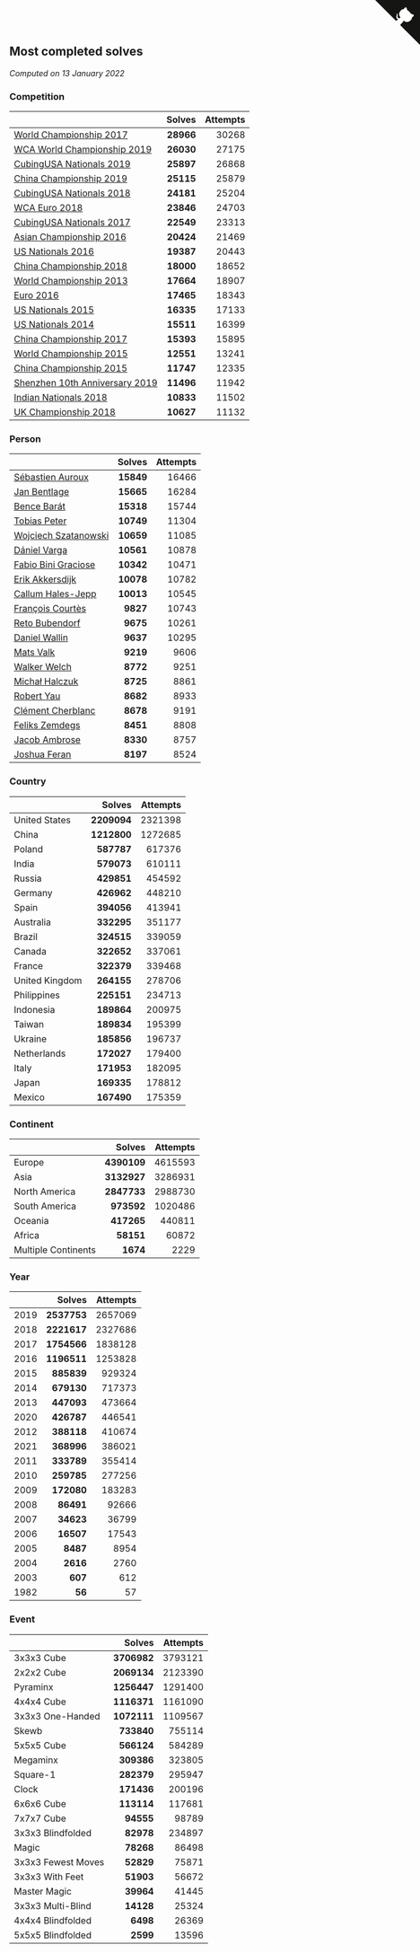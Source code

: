 ## Most completed solves

*Computed on 13 January 2022*


### Competition

|  | Solves | Attempts |
| :--- | ---: | ---: |
| [World Championship 2017](https://www.worldcubeassociation.org/competitions/WC2017) | **28966** | 30268 |
| [WCA World Championship 2019](https://www.worldcubeassociation.org/competitions/WC2019) | **26030** | 27175 |
| [CubingUSA Nationals 2019](https://www.worldcubeassociation.org/competitions/CubingUSANationals2019) | **25897** | 26868 |
| [China Championship 2019](https://www.worldcubeassociation.org/competitions/ChinaChampionship2019) | **25115** | 25879 |
| [CubingUSA Nationals 2018](https://www.worldcubeassociation.org/competitions/CubingUSANationals2018) | **24181** | 25204 |
| [WCA Euro 2018](https://www.worldcubeassociation.org/competitions/Euro2018) | **23846** | 24703 |
| [CubingUSA Nationals 2017](https://www.worldcubeassociation.org/competitions/CubingUSANationals2017) | **22549** | 23313 |
| [Asian Championship 2016](https://www.worldcubeassociation.org/competitions/AsianChampionship2016) | **20424** | 21469 |
| [US Nationals 2016](https://www.worldcubeassociation.org/competitions/USNationals2016) | **19387** | 20443 |
| [China Championship 2018](https://www.worldcubeassociation.org/competitions/ChinaChampionship2018) | **18000** | 18652 |
| [World Championship 2013](https://www.worldcubeassociation.org/competitions/WC2013) | **17664** | 18907 |
| [Euro 2016](https://www.worldcubeassociation.org/competitions/Euro2016) | **17465** | 18343 |
| [US Nationals 2015](https://www.worldcubeassociation.org/competitions/USNationals2015) | **16335** | 17133 |
| [US Nationals 2014](https://www.worldcubeassociation.org/competitions/USNationals2014) | **15511** | 16399 |
| [China Championship 2017](https://www.worldcubeassociation.org/competitions/ChinaChampionship2017) | **15393** | 15895 |
| [World Championship 2015](https://www.worldcubeassociation.org/competitions/WC2015) | **12551** | 13241 |
| [China Championship 2015](https://www.worldcubeassociation.org/competitions/ChinaChampionship2015) | **11747** | 12335 |
| [Shenzhen 10th Anniversary 2019](https://www.worldcubeassociation.org/competitions/Shenzhen10thAnniversary2019) | **11496** | 11942 |
| [Indian Nationals 2018](https://www.worldcubeassociation.org/competitions/IndianNationals2018) | **10833** | 11502 |
| [UK Championship 2018](https://www.worldcubeassociation.org/competitions/UKC2018) | **10627** | 11132 |

### Person

|  | Solves | Attempts |
| :--- | ---: | ---: |
| [Sébastien Auroux](https://www.worldcubeassociation.org/persons/2008AURO01) | **15849** | 16466 |
| [Jan Bentlage](https://www.worldcubeassociation.org/persons/2010BENT01) | **15665** | 16284 |
| [Bence Barát](https://www.worldcubeassociation.org/persons/2008BARA01) | **15318** | 15744 |
| [Tobias Peter](https://www.worldcubeassociation.org/persons/2014PETE03) | **10749** | 11304 |
| [Wojciech Szatanowski](https://www.worldcubeassociation.org/persons/2011SZAT01) | **10659** | 11085 |
| [Dániel Varga](https://www.worldcubeassociation.org/persons/2008VARG01) | **10561** | 10878 |
| [Fabio Bini Graciose](https://www.worldcubeassociation.org/persons/2010GRAC02) | **10342** | 10471 |
| [Erik Akkersdijk](https://www.worldcubeassociation.org/persons/2005AKKE01) | **10078** | 10782 |
| [Callum Hales-Jepp](https://www.worldcubeassociation.org/persons/2012HALE01) | **10013** | 10545 |
| [François Courtès](https://www.worldcubeassociation.org/persons/2008COUR01) | **9827** | 10743 |
| [Reto Bubendorf](https://www.worldcubeassociation.org/persons/2012BUBE01) | **9675** | 10261 |
| [Daniel Wallin](https://www.worldcubeassociation.org/persons/2013WALL03) | **9637** | 10295 |
| [Mats Valk](https://www.worldcubeassociation.org/persons/2007VALK01) | **9219** | 9606 |
| [Walker Welch](https://www.worldcubeassociation.org/persons/2011WELC01) | **8772** | 9251 |
| [Michał Halczuk](https://www.worldcubeassociation.org/persons/2006HALC01) | **8725** | 8861 |
| [Robert Yau](https://www.worldcubeassociation.org/persons/2009YAUR01) | **8682** | 8933 |
| [Clément Cherblanc](https://www.worldcubeassociation.org/persons/2014CHER05) | **8678** | 9191 |
| [Feliks Zemdegs](https://www.worldcubeassociation.org/persons/2009ZEMD01) | **8451** | 8808 |
| [Jacob Ambrose](https://www.worldcubeassociation.org/persons/2010AMBR01) | **8330** | 8757 |
| [Joshua Feran](https://www.worldcubeassociation.org/persons/2011FERA01) | **8197** | 8524 |

### Country

|  | Solves | Attempts |
| :--- | ---: | ---: |
| United States | **2209094** | 2321398 |
| China | **1212800** | 1272685 |
| Poland | **587787** | 617376 |
| India | **579073** | 610111 |
| Russia | **429851** | 454592 |
| Germany | **426962** | 448210 |
| Spain | **394056** | 413941 |
| Australia | **332295** | 351177 |
| Brazil | **324515** | 339059 |
| Canada | **322652** | 337061 |
| France | **322379** | 339468 |
| United Kingdom | **264155** | 278706 |
| Philippines | **225151** | 234713 |
| Indonesia | **189864** | 200975 |
| Taiwan | **189834** | 195399 |
| Ukraine | **185856** | 196737 |
| Netherlands | **172027** | 179400 |
| Italy | **171953** | 182095 |
| Japan | **169335** | 178812 |
| Mexico | **167490** | 175359 |

### Continent

|  | Solves | Attempts |
| :--- | ---: | ---: |
| Europe | **4390109** | 4615593 |
| Asia | **3132927** | 3286931 |
| North America | **2847733** | 2988730 |
| South America | **973592** | 1020486 |
| Oceania | **417265** | 440811 |
| Africa | **58151** | 60872 |
| Multiple Continents | **1674** | 2229 |

### Year

|  | Solves | Attempts |
| :--- | ---: | ---: |
| 2019 | **2537753** | 2657069 |
| 2018 | **2221617** | 2327686 |
| 2017 | **1754566** | 1838128 |
| 2016 | **1196511** | 1253828 |
| 2015 | **885839** | 929324 |
| 2014 | **679130** | 717373 |
| 2013 | **447093** | 473664 |
| 2020 | **426787** | 446541 |
| 2012 | **388118** | 410674 |
| 2021 | **368996** | 386021 |
| 2011 | **333789** | 355414 |
| 2010 | **259785** | 277256 |
| 2009 | **172080** | 183283 |
| 2008 | **86491** | 92666 |
| 2007 | **34623** | 36799 |
| 2006 | **16507** | 17543 |
| 2005 | **8487** | 8954 |
| 2004 | **2616** | 2760 |
| 2003 | **607** | 612 |
| 1982 | **56** | 57 |

### Event

|  | Solves | Attempts |
| :--- | ---: | ---: |
| 3x3x3 Cube | **3706982** | 3793121 |
| 2x2x2 Cube | **2069134** | 2123390 |
| Pyraminx | **1256447** | 1291400 |
| 4x4x4 Cube | **1116371** | 1161090 |
| 3x3x3 One-Handed | **1072111** | 1109567 |
| Skewb | **733840** | 755114 |
| 5x5x5 Cube | **566124** | 584289 |
| Megaminx | **309386** | 323805 |
| Square-1 | **282379** | 295947 |
| Clock | **171436** | 200196 |
| 6x6x6 Cube | **113114** | 117681 |
| 7x7x7 Cube | **94555** | 98789 |
| 3x3x3 Blindfolded | **82978** | 234897 |
| Magic | **78268** | 86498 |
| 3x3x3 Fewest Moves | **52829** | 75871 |
| 3x3x3 With Feet | **51903** | 56672 |
| Master Magic | **39964** | 41445 |
| 3x3x3 Multi-Blind | **14128** | 25324 |
| 4x4x4 Blindfolded | **6498** | 26369 |
| 5x5x5 Blindfolded | **2599** | 13596 |


<a href="https://github.com/jonatanklosko/wca_statistics" class="github-corner" aria-label="View source on Github"><svg width="80" height="80" viewBox="0 0 250 250" style="fill:#151513; color:#fff; position: absolute; top: 0; border: 0; right: 0;" aria-hidden="true"><path d="M0,0 L115,115 L130,115 L142,142 L250,250 L250,0 Z"></path><path d="M128.3,109.0 C113.8,99.7 119.0,89.6 119.0,89.6 C122.0,82.7 120.5,78.6 120.5,78.6 C119.2,72.0 123.4,76.3 123.4,76.3 C127.3,80.9 125.5,87.3 125.5,87.3 C122.9,97.6 130.6,101.9 134.4,103.2" fill="currentColor" style="transform-origin: 130px 106px;" class="octo-arm"></path><path d="M115.0,115.0 C114.9,115.1 118.7,116.5 119.8,115.4 L133.7,101.6 C136.9,99.2 139.9,98.4 142.2,98.6 C133.8,88.0 127.5,74.4 143.8,58.0 C148.5,53.4 154.0,51.2 159.7,51.0 C160.3,49.4 163.2,43.6 171.4,40.1 C171.4,40.1 176.1,42.5 178.8,56.2 C183.1,58.6 187.2,61.8 190.9,65.4 C194.5,69.0 197.7,73.2 200.1,77.6 C213.8,80.2 216.3,84.9 216.3,84.9 C212.7,93.1 206.9,96.0 205.4,96.6 C205.1,102.4 203.0,107.8 198.3,112.5 C181.9,128.9 168.3,122.5 157.7,114.1 C157.9,116.9 156.7,120.9 152.7,124.9 L141.0,136.5 C139.8,137.7 141.6,141.9 141.8,141.8 Z" fill="currentColor" class="octo-body"></path></svg></a><style>.github-corner:hover .octo-arm{animation:octocat-wave 560ms ease-in-out}@keyframes octocat-wave{0%,100%{transform:rotate(0)}20%,60%{transform:rotate(-25deg)}40%,80%{transform:rotate(10deg)}}@media (max-width:500px){.github-corner:hover .octo-arm{animation:none}.github-corner .octo-arm{animation:octocat-wave 560ms ease-in-out}}</style>
